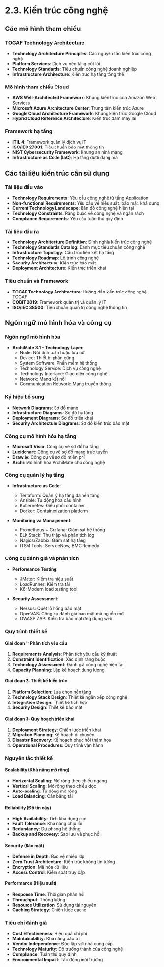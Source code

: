 # 2.3. Kiến trúc công nghệ

## Các mô hình tham chiếu

### TOGAF Technology Architecture

- **Technology Architecture Principles**: Các nguyên tắc kiến trúc công nghệ
- **Platform Services**: Dịch vụ nền tảng cốt lõi
- **Technology Standards**: Tiêu chuẩn công nghệ doanh nghiệp
- **Infrastructure Architecture**: Kiến trúc hạ tầng tổng thể

### Mô hình tham chiếu Cloud

- **AWS Well-Architected Framework**: Khung kiến trúc của Amazon Web Services
- **Microsoft Azure Architecture Center**: Trung tâm kiến trúc Azure
- **Google Cloud Architecture Framework**: Khung kiến trúc Google Cloud
- **Hybrid Cloud Reference Architecture**: Kiến trúc đám mây lai

### Framework hạ tầng

- **ITIL 4**: Framework quản lý dịch vụ IT
- **ISO/IEC 27001**: Tiêu chuẩn bảo mật thông tin
- **NIST Cybersecurity Framework**: Khung an ninh mạng
- **Infrastructure as Code (IaC)**: Hạ tầng dưới dạng mã

## Các tài liệu kiến trúc cần sử dụng

### Tài liệu đầu vào

- **Technology Requirements**: Yêu cầu công nghệ từ tầng Application
- **Non-functional Requirements**: Yêu cầu về hiệu suất, bảo mật, khả dụng
- **Current Technology Landscape**: Bản đồ công nghệ hiện tại
- **Technology Constraints**: Ràng buộc về công nghệ và ngân sách
- **Compliance Requirements**: Yêu cầu tuân thủ quy định

### Tài liệu đầu ra

- **Technology Architecture Definition**: Định nghĩa kiến trúc công nghệ
- **Technology Standards Catalog**: Danh mục tiêu chuẩn công nghệ
- **Infrastructure Topology**: Cấu trúc liên kết hạ tầng
- **Technology Roadmap**: Lộ trình công nghệ
- **Security Architecture**: Kiến trúc bảo mật
- **Deployment Architecture**: Kiến trúc triển khai

### Tiêu chuẩn và Framework

- **TOGAF Technology Architecture**: Hướng dẫn kiến trúc công nghệ TOGAF
- **COBIT 2019**: Framework quản trị và quản lý IT
- **ISO/IEC 38500**: Tiêu chuẩn quản trị công nghệ thông tin

## Ngôn ngữ mô hình hóa và công cụ

### Ngôn ngữ mô hình hóa

- **ArchiMate 3.1 - Technology Layer**:
  - Node: Nút tính toán hoặc lưu trữ
  - Device: Thiết bị phần cứng
  - System Software: Phần mềm hệ thống
  - Technology Service: Dịch vụ công nghệ
  - Technology Interface: Giao diện công nghệ
  - Network: Mạng kết nối
  - Communication Network: Mạng truyền thông

### Ký hiệu bổ sung

- **Network Diagrams**: Sơ đồ mạng
- **Infrastructure Diagrams**: Sơ đồ hạ tầng
- **Deployment Diagrams**: Sơ đồ triển khai
- **Security Architecture Diagrams**: Sơ đồ kiến trúc bảo mật

### Công cụ mô hình hóa hạ tầng

- **Microsoft Visio**: Công cụ vẽ sơ đồ hạ tầng
- **Lucidchart**: Công cụ vẽ sơ đồ mạng trực tuyến
- **Draw.io**: Công cụ vẽ sơ đồ miễn phí
- **Archi**: Mô hình hóa ArchiMate cho công nghệ

### Công cụ quản lý hạ tầng

- **Infrastructure as Code**:

  - Terraform: Quản lý hạ tầng đa nền tảng
  - Ansible: Tự động hóa cấu hình
  - Kubernetes: Điều phối container
  - Docker: Containerization platform

- **Monitoring và Management**:
  - Prometheus + Grafana: Giám sát hệ thống
  - ELK Stack: Thu thập và phân tích log
  - Nagios/Zabbix: Giám sát hạ tầng
  - ITSM Tools: ServiceNow, BMC Remedy

### Công cụ đánh giá và phân tích

- **Performance Testing**:

  - JMeter: Kiểm tra hiệu suất
  - LoadRunner: Kiểm tra tải
  - K6: Modern load testing tool

- **Security Assessment**:
  - Nessus: Quét lỗ hổng bảo mật
  - OpenVAS: Công cụ đánh giá bảo mật mã nguồn mở
  - OWASP ZAP: Kiểm tra bảo mật ứng dụng web

### Quy trình thiết kế

#### Giai đoạn 1: Phân tích yêu cầu

1. **Requirements Analysis**: Phân tích yêu cầu kỹ thuật
2. **Constraint Identification**: Xác định ràng buộc
3. **Technology Assessment**: Đánh giá công nghệ hiện tại
4. **Capacity Planning**: Lập kế hoạch dung lượng

#### Giai đoạn 2: Thiết kế kiến trúc

1. **Platform Selection**: Lựa chọn nền tảng
2. **Technology Stack Design**: Thiết kế ngăn xếp công nghệ
3. **Integration Design**: Thiết kế tích hợp
4. **Security Design**: Thiết kế bảo mật

#### Giai đoạn 3: Quy hoạch triển khai

1. **Deployment Strategy**: Chiến lược triển khai
2. **Migration Planning**: Kế hoạch di chuyển
3. **Disaster Recovery**: Kế hoạch phục hồi thảm họa
4. **Operational Procedures**: Quy trình vận hành

### Nguyên tắc thiết kế

#### Scalability (Khả năng mở rộng)

- **Horizontal Scaling**: Mở rộng theo chiều ngang
- **Vertical Scaling**: Mở rộng theo chiều dọc
- **Auto-scaling**: Tự động mở rộng
- **Load Balancing**: Cân bằng tải

#### Reliability (Độ tin cậy)

- **High Availability**: Tính khả dụng cao
- **Fault Tolerance**: Khả năng chịu lỗi
- **Redundancy**: Dự phong hệ thống
- **Backup and Recovery**: Sao lưu và phục hồi

#### Security (Bảo mật)

- **Defense in Depth**: Bảo vệ nhiều lớp
- **Zero Trust Architecture**: Kiến trúc không tin tưởng
- **Encryption**: Mã hóa dữ liệu
- **Access Control**: Kiểm soát truy cập

#### Performance (Hiệu suất)

- **Response Time**: Thời gian phản hồi
- **Throughput**: Thông lượng
- **Resource Utilization**: Sử dụng tài nguyên
- **Caching Strategy**: Chiến lược cache

### Tiêu chí đánh giá

- **Cost Effectiveness**: Hiệu quả chi phí
- **Maintainability**: Khả năng bảo trì
- **Vendor Independence**: Độc lập với nhà cung cấp
- **Technology Maturity**: Độ trưởng thành của công nghệ
- **Compliance**: Tuân thủ quy định
- **Environmental Impact**: Tác động môi trường
